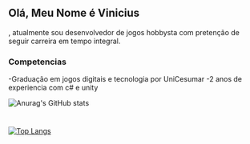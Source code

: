 ### <h2>Olá, Meu Nome é Vinicius </h2>, atualmente sou desenvolvedor de jogos hobbysta com pretenção de seguir carreira em tempo integral. 

<h3>Competencias</h3>
-Graduação em jogos digitais e tecnologia por UniCesumar
-2 anos de experiencia com c# e unity

![Anurag's GitHub stats](https://github-readme-stats.vercel.app/api?username=ViniciusDePaulaMachado&show_icons=true&theme=default)
#
[![Top Langs](https://github-readme-stats.vercel.app/api/top-langs/?username=ViniciusDePaulaMachado&layout=compact)](https://github.com/anuraghazra/github-readme-stats)



